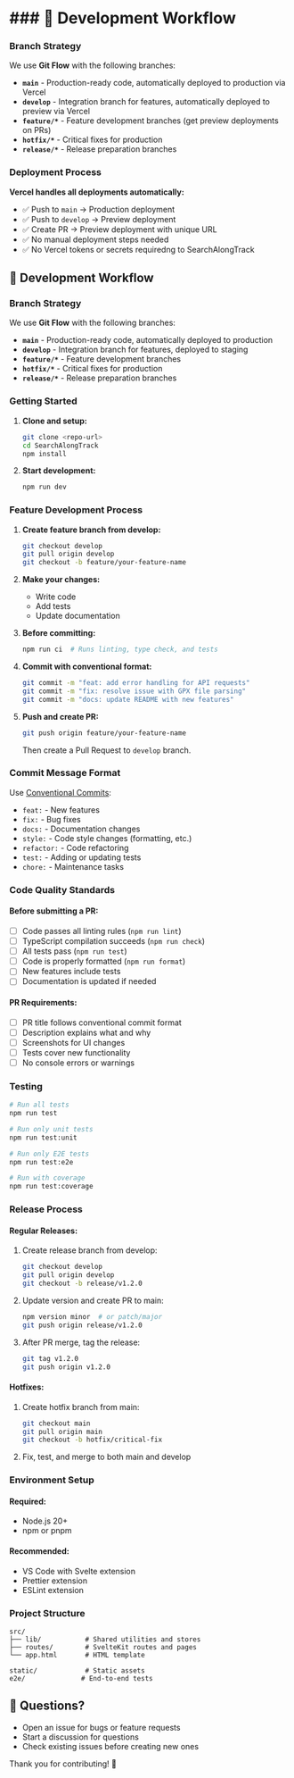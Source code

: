 # ### 🚀 Development Workflow

### Branch Strategy

We use **Git Flow** with the following branches:

- **`main`** - Production-ready code, automatically deployed to production via Vercel
- **`develop`** - Integration branch for features, automatically deployed to preview via Vercel
- **`feature/*`** - Feature development branches (get preview deployments on PRs)
- **`hotfix/*`** - Critical fixes for production
- **`release/*`** - Release preparation branches

### Deployment Process

**Vercel handles all deployments automatically:**

- ✅ Push to `main` → Production deployment
- ✅ Push to `develop` → Preview deployment
- ✅ Create PR → Preview deployment with unique URL
- ✅ No manual deployment steps needed
- ✅ No Vercel tokens or secrets requiredng to SearchAlongTrack

## 🚀 Development Workflow

### Branch Strategy

We use **Git Flow** with the following branches:

- **`main`** - Production-ready code, automatically deployed to production
- **`develop`** - Integration branch for features, deployed to staging
- **`feature/*`** - Feature development branches
- **`hotfix/*`** - Critical fixes for production
- **`release/*`** - Release preparation branches

### Getting Started

1. **Clone and setup:**

   ```bash
   git clone <repo-url>
   cd SearchAlongTrack
   npm install
   ```

2. **Start development:**
   ```bash
   npm run dev
   ```

### Feature Development Process

1. **Create feature branch from develop:**

   ```bash
   git checkout develop
   git pull origin develop
   git checkout -b feature/your-feature-name
   ```

2. **Make your changes:**
   - Write code
   - Add tests
   - Update documentation

3. **Before committing:**

   ```bash
   npm run ci  # Runs linting, type check, and tests
   ```

4. **Commit with conventional format:**

   ```bash
   git commit -m "feat: add error handling for API requests"
   git commit -m "fix: resolve issue with GPX file parsing"
   git commit -m "docs: update README with new features"
   ```

5. **Push and create PR:**
   ```bash
   git push origin feature/your-feature-name
   ```
   Then create a Pull Request to `develop` branch.

### Commit Message Format

Use [Conventional Commits](https://www.conventionalcommits.org/):

- `feat:` - New features
- `fix:` - Bug fixes
- `docs:` - Documentation changes
- `style:` - Code style changes (formatting, etc.)
- `refactor:` - Code refactoring
- `test:` - Adding or updating tests
- `chore:` - Maintenance tasks

### Code Quality Standards

#### Before submitting a PR:

- [ ] Code passes all linting rules (`npm run lint`)
- [ ] TypeScript compilation succeeds (`npm run check`)
- [ ] All tests pass (`npm run test`)
- [ ] Code is properly formatted (`npm run format`)
- [ ] New features include tests
- [ ] Documentation is updated if needed

#### PR Requirements:

- [ ] PR title follows conventional commit format
- [ ] Description explains what and why
- [ ] Screenshots for UI changes
- [ ] Tests cover new functionality
- [ ] No console errors or warnings

### Testing

```bash
# Run all tests
npm run test

# Run only unit tests
npm run test:unit

# Run only E2E tests
npm run test:e2e

# Run with coverage
npm run test:coverage
```

### Release Process

#### Regular Releases:

1. Create release branch from develop:

   ```bash
   git checkout develop
   git pull origin develop
   git checkout -b release/v1.2.0
   ```

2. Update version and create PR to main:

   ```bash
   npm version minor  # or patch/major
   git push origin release/v1.2.0
   ```

3. After PR merge, tag the release:
   ```bash
   git tag v1.2.0
   git push origin v1.2.0
   ```

#### Hotfixes:

1. Create hotfix branch from main:

   ```bash
   git checkout main
   git pull origin main
   git checkout -b hotfix/critical-fix
   ```

2. Fix, test, and merge to both main and develop

### Environment Setup

#### Required:

- Node.js 20+
- npm or pnpm

#### Recommended:

- VS Code with Svelte extension
- Prettier extension
- ESLint extension

### Project Structure

```
src/
├── lib/           # Shared utilities and stores
├── routes/        # SvelteKit routes and pages
└── app.html       # HTML template

static/            # Static assets
e2e/              # End-to-end tests
```

## 🤝 Questions?

- Open an issue for bugs or feature requests
- Start a discussion for questions
- Check existing issues before creating new ones

Thank you for contributing! 🙏
